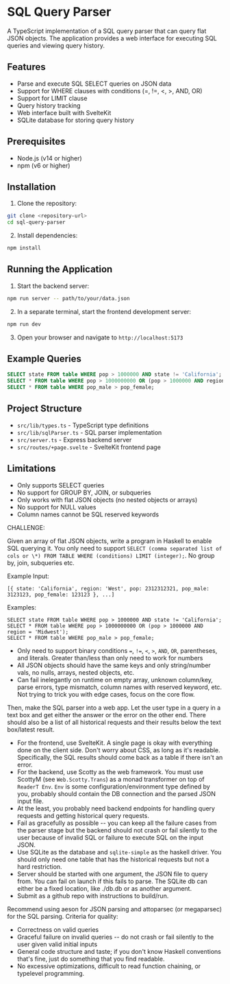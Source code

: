 # SQL Query Parser

A TypeScript implementation of a SQL query parser that can query flat JSON objects. The application provides a web interface for executing SQL queries and viewing query history.

## Features

- Parse and execute SQL SELECT queries on JSON data
- Support for WHERE clauses with conditions (=, !=, <, >, AND, OR)
- Support for LIMIT clause
- Query history tracking
- Web interface built with SvelteKit
- SQLite database for storing query history

## Prerequisites

- Node.js (v14 or higher)
- npm (v6 or higher)

## Installation

1. Clone the repository:
```bash
git clone <repository-url>
cd sql-query-parser
```

2. Install dependencies:
```bash
npm install
```

## Running the Application

1. Start the backend server:
```bash
npm run server -- path/to/your/data.json
```

2. In a separate terminal, start the frontend development server:
```bash
npm run dev
```

3. Open your browser and navigate to `http://localhost:5173`

## Example Queries

```sql
SELECT state FROM table WHERE pop > 1000000 AND state != 'California';
SELECT * FROM table WHERE pop > 1000000000 OR (pop > 1000000 AND region = 'Midwest');
SELECT * FROM table WHERE pop_male > pop_female;
```

## Project Structure

- `src/lib/types.ts` - TypeScript type definitions
- `src/lib/sqlParser.ts` - SQL parser implementation
- `src/server.ts` - Express backend server
- `src/routes/+page.svelte` - SvelteKit frontend page

## Limitations

- Only supports SELECT queries
- No support for GROUP BY, JOIN, or subqueries
- Only works with flat JSON objects (no nested objects or arrays)
- No support for NULL values
- Column names cannot be SQL reserved keywords

CHALLENGE:

Given an array of flat JSON objects, write a program in Haskell to enable SQL querying it. You only need to support `SELECT (comma separated list of cols or \*) FROM TABLE WHERE (conditions) LIMIT (integer);`. No group by, join, subqueries etc.

Example Input:
```
[{ state: 'California', region: 'West', pop: 2312312321, pop_male: 3123123, pop_female: 123123 }, ...]
```

Examples:
```
SELECT state FROM table WHERE pop > 1000000 AND state != 'California';
SELECT * FROM table WHERE pop > 1000000000 OR (pop > 1000000 AND region = 'Midwest');
SELECT * FROM table WHERE pop_male > pop_female;
```

- Only need to support binary conditions `=`, `!=`, `<`, `>`, `AND`, `OR`, parentheses, and literals. Greater than/less than only need to work for numbers
- All JSON objects should have the same keys and only string/number vals, no nulls, arrays, nested objects, etc.
- Can fail inelegantly on runtime on empty array, unknown column/key, parse errors, type mismatch, column names with reserved keyword, etc. Not trying to trick you with edge cases, focus on the core flow.

Then, make the SQL parser into a web app. Let the user type in a query in a text box and get either the answer or the error on the other end. There should also be a list of all historical requests and their results below the text box/latest result.
- For the frontend, use SvelteKit. A single page is okay with everything done on the client side. Don't worry about CSS, as long as it's readable. Specifically, the SQL results should come back as a table if there isn't an error.
- For the backend, use Scotty as the web framework. You must use ScottyM (see `Web.Scotty.Trans`) as a monad transformer on top of `ReaderT Env`. `Env` is some configuration/environment type defined by you, probably should contain the DB connection and the parsed JSON input file.
- At the least, you probably need backend endpoints for handling query requests and getting historical query requests.
- Fail as gracefully as possible -- you can keep all the failure cases from the parser stage but the backend should not crash or fail silently to the user because of invalid SQL or failure to execute SQL on the input JSON.
- Use SQLite as the database and `sqlite-simple` as the haskell driver. You should only need one table that has the historical requests but not a hard restriction.
- Server should be started with one argument, the JSON file to query from. You can fail on launch if this fails to parse. The SQLite db can either be a fixed location, like ./db.db or as another argument.
- Submit as a github repo with instructions to build/run.

Recommend using aeson for JSON parsing and attoparsec (or megaparsec) for the SQL parsing. 
Criteria for quality:
- Correctness on valid queries
- Graceful failure on invalid queries -- do not crash or fail silently to the user given valid initial inputs
- General code structure and taste; if you don't know Haskell conventions that's fine, just do something that you find readable.
- No excessive optimizations, difficult to read function chaining, or typelevel programming.